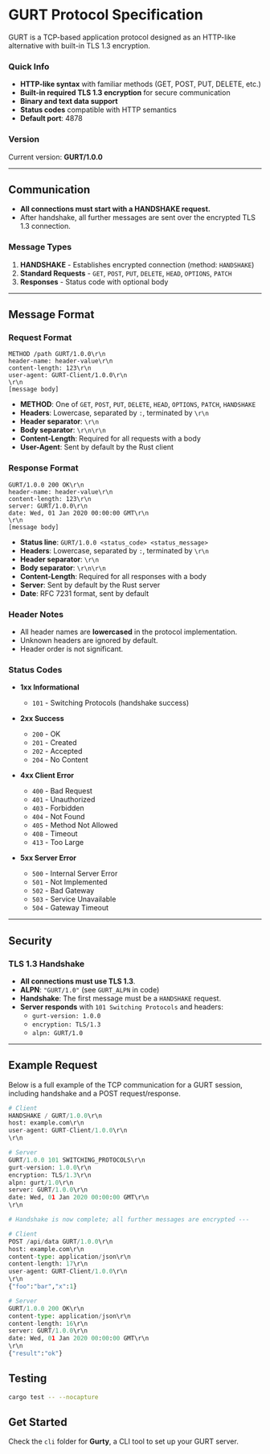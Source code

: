# GURT Protocol Specification

GURT is a TCP-based application protocol designed as an HTTP-like alternative with built-in TLS 1.3 encryption.

### Quick Info

- **HTTP-like syntax** with familiar methods (GET, POST, PUT, DELETE, etc.)
- **Built-in required TLS 1.3 encryption** for secure communication
- **Binary and text data support**
- **Status codes** compatible with HTTP semantics
- **Default port**: 4878

### Version

Current version: **GURT/1.0.0**

---

## Communication

- **All connections must start with a HANDSHAKE request.**
- After handshake, all further messages are sent over the encrypted TLS 1.3 connection.

### Message Types

1. **HANDSHAKE** - Establishes encrypted connection (method: `HANDSHAKE`)
2. **Standard Requests** - `GET`, `POST`, `PUT`, `DELETE`, `HEAD`, `OPTIONS`, `PATCH`
3. **Responses** - Status code with optional body

---

## Message Format

### Request Format

```
METHOD /path GURT/1.0.0\r\n
header-name: header-value\r\n
content-length: 123\r\n
user-agent: GURT-Client/1.0.0\r\n
\r\n
[message body]
```

- **METHOD**: One of `GET`, `POST`, `PUT`, `DELETE`, `HEAD`, `OPTIONS`, `PATCH`, `HANDSHAKE`
- **Headers**: Lowercase, separated by `:`, terminated by `\r\n`
- **Header separator**: `\r\n`
- **Body separator**: `\r\n\r\n`
- **Content-Length**: Required for all requests with a body
- **User-Agent**: Sent by default by the Rust client

### Response Format

```
GURT/1.0.0 200 OK\r\n
header-name: header-value\r\n
content-length: 123\r\n
server: GURT/1.0.0\r\n
date: Wed, 01 Jan 2020 00:00:00 GMT\r\n
\r\n
[message body]
```

- **Status line**: `GURT/1.0.0 <status_code> <status_message>`
- **Headers**: Lowercase, separated by `:`, terminated by `\r\n`
- **Header separator**: `\r\n`
- **Body separator**: `\r\n\r\n`
- **Content-Length**: Required for all responses with a body
- **Server**: Sent by default by the Rust server
- **Date**: RFC 7231 format, sent by default

### Header Notes

- All header names are **lowercased** in the protocol implementation.
- Unknown headers are ignored by default.
- Header order is not significant.

### Status Codes

- **1xx Informational**
  - `101` - Switching Protocols (handshake success)

- **2xx Success**
  - `200` - OK
  - `201` - Created
  - `202` - Accepted
  - `204` - No Content

- **4xx Client Error**
  - `400` - Bad Request
  - `401` - Unauthorized
  - `403` - Forbidden
  - `404` - Not Found
  - `405` - Method Not Allowed
  - `408` - Timeout
  - `413` - Too Large

- **5xx Server Error**
  - `500` - Internal Server Error
  - `501` - Not Implemented
  - `502` - Bad Gateway
  - `503` - Service Unavailable
  - `504` - Gateway Timeout

---

## Security

### TLS 1.3 Handshake

- **All connections must use TLS 1.3**.
- **ALPN**: `"GURT/1.0"` (see `GURT_ALPN` in code)
- **Handshake**: The first message must be a `HANDSHAKE` request.
- **Server responds** with `101 Switching Protocols` and headers:
  - `gurt-version: 1.0.0`
  - `encryption: TLS/1.3`
  - `alpn: GURT/1.0`

---

## Example Request

Below is a full example of the TCP communication for a GURT session, including handshake and a POST request/response.

```py
# Client
HANDSHAKE / GURT/1.0.0\r\n
host: example.com\r\n
user-agent: GURT-Client/1.0.0\r\n
\r\n

# Server
GURT/1.0.0 101 SWITCHING_PROTOCOLS\r\n
gurt-version: 1.0.0\r\n
encryption: TLS/1.3\r\n
alpn: gurt/1.0\r\n
server: GURT/1.0.0\r\n
date: Wed, 01 Jan 2020 00:00:00 GMT\r\n
\r\n

# Handshake is now complete; all further messages are encrypted ---

# Client
POST /api/data GURT/1.0.0\r\n
host: example.com\r\n
content-type: application/json\r\n
content-length: 17\r\n
user-agent: GURT-Client/1.0.0\r\n
\r\n
{"foo":"bar","x":1}

# Server
GURT/1.0.0 200 OK\r\n
content-type: application/json\r\n
content-length: 16\r\n
server: GURT/1.0.0\r\n
date: Wed, 01 Jan 2020 00:00:00 GMT\r\n
\r\n
{"result":"ok"}
```

## Testing

```bash
cargo test -- --nocapture
```

## Get Started
Check the `cli` folder for **Gurty**, a CLI tool to set up your GURT server.